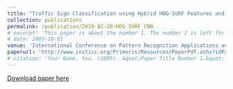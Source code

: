```yaml
---
title: "Traffic Sign Classification using Hybrid HOG-SURF Features and Convolutional Neural Networks"
collection: publications
permalink: /publication/2019-02-20-HOG_SURF_CNN
# excerpt: 'This paper is about the number 1. The number 2 is left for future work.'
# date: 2009-10-01
venue: 'International Conference on Pattern Recognition Applications and Methods 2019, Prague, Czech Republic'
paperurl: 'http://www.insticc.org/Primoris/Resources/PaperPdf.ashx?idPaper=73925'
# citation: 'Your Name, You. (2009). &quot;Paper Title Number 1.&quot; <i>Journal 1</i>. 1(1).'
---
```

<!-- This paper is about the number 1. The number 2 is left for future work. -->

[Download paper here](http://www.insticc.org/Primoris/Resources/PaperPdf.ashx?idPaper=73925)

<!-- Recommended citation: Your Name, You. (2009). "Paper Title Number 1." <i>Journal 1</i>. 1(1). -->